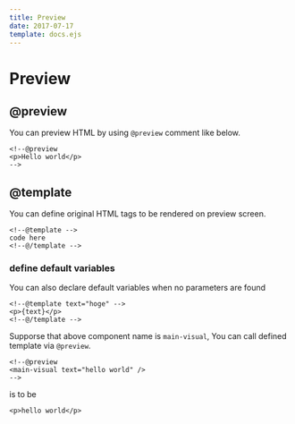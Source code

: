 ```yaml
---
title: Preview
date: 2017-07-17
template: docs.ejs
---
```

<h1 class="uc-section-title">Preview</h1>

## @preview

You can preview HTML by using `@preview` comment like below.

<div class="uc-code-unit"><pre>
<code class="html">&lt;!--@preview
&lt;p&gt;Hello world&lt;/p&gt;
--&gt;</code></pre></div>

## @template

You can define original HTML tags to be rendered on preview screen.

<div class="uc-code-unit"><pre>
<code class="html">&lt;!--@template --&gt;
code here
&lt;!--@/template --&gt;</code></pre></div>

### define default variables

You can also declare default variables when no parameters are found

<div class="uc-code-unit"><pre>
<code class="html">&lt;!--@template text="hoge" --&gt;
&lt;p&gt;{text}&lt;/p&gt;
&lt;!--@/template --&gt;</code></pre></div>

Supporse that above component name is `main-visual`, You can call defined template via `@preview`.

<div class="uc-code-unit"><pre>
<code class="html">&lt;!--@preview 
&lt;main-visual text="hello world" /&gt;
--&gt;</code></pre></div>

is to be

<div class="uc-code-unit"><pre>
<code class="html">&lt;p&gt;hello world&lt;/p&gt;</code></pre></div>